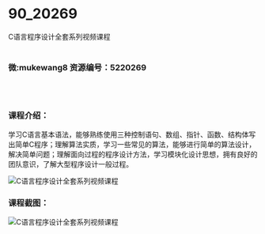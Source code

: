 # 90_20269
C语言程序设计全套系列视频课程
<br/></br>
<h3>微:mukewang8 资源编号：5220269</h3>
<br/></br>
<h3>课程介绍：</h3>
<p>学习<a title="查看与 C语言 相关的文章" target="_blank">C语言</a>基本语法，能够熟练使用三种控制语句、数组、指针、函数、结构体写出简单C程序；理解算法实质，学习一些常见的算法，能够进行简单的算法设计，解决简单问题；理解面向过程的程序设计方法，学习模块化设计思想，拥有良好的团队意识，了解大型程序设计一般过程。</p>
<p><img src="https://www.ko996.com/wp-content/uploads/img/2021/07/3.jpg" alt="C语言程序设计全套系列视频课程"></p>
<div class="info-desc">
<h3>课程截图：</h3>
<p><img src="https://www.ko996.com/wp-content/uploads/img/2021/07/2-1.png" alt="C语言程序设计全套系列视频课程"></p>


			
</div>
